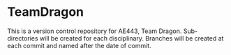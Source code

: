 # TeamDragon
This is a version control repository for AE443, Team Dragon. 
Sub-directories will be created for each disciplinary.
Branches will be created at each commit and named after the date of commit. 
